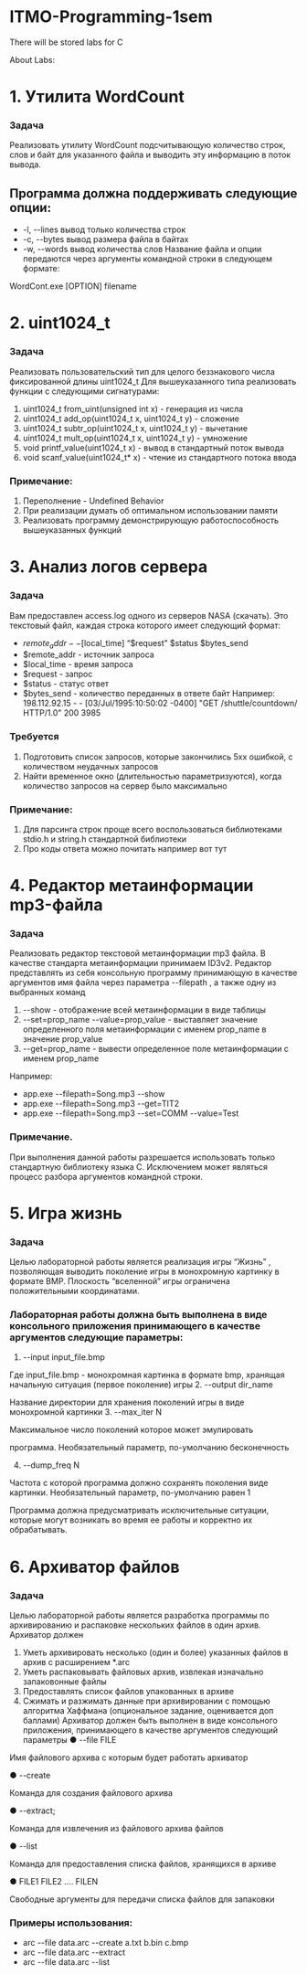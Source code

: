 # ITMO-Programming-1sem
There will be stored labs for C

About Labs:
#  1. Утилита WordCount #

### **Задача**
Реализовать утилиту WordCount подсчитывающую количество
строк, слов и байт для указанного файла и выводить эту
информацию в поток вывода.
## Программа должна поддерживать следующие опции:
* -l, --lines вывод только количества строк
* -c, --bytes вывод размера файла в байтах
* -w, --words вывод количества слов
Название файла и опции передаются через аргументы
командной строки в следующем формате:
<aside>
WordCont.exe [OPTION] filename

</aside>


#  2. uint1024_t #

### **Задача**
Реализовать пользовательский тип для целого беззнакового числа
фиксированной длины uint1024_t
Для вышеуказанного типа реализовать функции с следующими
сигнатурами:
1. uint1024_t from_uint(unsigned int x) - генерация из числа
2. uint1024_t add_op(uint1024_t x, uint1024_t y) - сложение
3. uint1024_t subtr_op(uint1024_t x, uint1024_t y) - вычетание
4. uint1024_t mult_op(uint1024_t x, uint1024_t y) - умножение
5. void printf_value(uint1024_t x) - вывод в стандартный поток
вывода
6. void scanf_value(uint1024_t* x) - чтение из стандартного потока
ввода
### Примечание:
1. Переполнение - Undefined Behavior
2. При реализации думать об оптимальном использовании памяти
3. Реализовать программу демонстрирующую работоспособность
вышеуказанных функций


#  3. Анализ логов сервера #

### **Задача**
Вам предоставлен access.log одного из серверов NASA (скачать).
Это текстовый файл, каждая строка которого имеет следующий формат:
* $remote_addr - - [$local_time] “$request” $status $bytes_send
* $remote_addr - источник запроса
* $local_time - время запроса
* $request - запрос
* $status - статус ответ
* $bytes_send - количество переданных в ответе байт
Например:
198.112.92.15 - - [03/Jul/1995:10:50:02 -0400] "GET /shuttle/countdown/
HTTP/1.0" 200 3985
### **Требуется**
1. Подготовить список запросов, которые закончились 5xx ошибкой, с
количеством неудачных запросов
2. Найти временное окно (длительностью параметризуются), когда
количество запросов на сервер было максимально
### Примечание:
1. Для парсинга строк проще всего воспользоваться библиотеками
stdio.h и string.h стандартной библиотеки
2. Про коды ответа можно почитать например вот тут


#  4. Редактор метаинформации mp3-файла #

### **Задача**
Реализовать редактор текстовой метаинформации mp3 файла.
В качестве стандарта метаинформации принимаем ID3v2.
Редактор представлять из себя консольную программу
принимающую в качестве аргументов имя файла через параметра
--filepath , а также одну из выбранных команд
1. --show - отображение всей метаинформации в виде таблицы
2. --set=prop_name --value=prop_value - выставляет значение
определенного поля метаинформации с именем prop_name в
значение prop_value
3. --get=prop_name - вывести определенное поле
метаинформации с именем prop_name

Например:
* app.exe --filepath=Song.mp3 --show
* app.exe --filepath=Song.mp3 --get=TIT2
* app.exe --filepath=Song.mp3 --set=COMM --value=Test

### Примечание.

При выполнения данной работы разрешается
использовать только стандартную библиотеку языка С.
Исключением может являться процесс разбора аргументов
командной строки.


# 5. Игра жизнь #

### **Задача**
Целью лабораторной работы является реализация игры “Жизнь” , позволяющая
выводить поколение игры в монохромную картинку в формате BMP. Плоскость
“вселенной” игры ограничена положительными координатами.
### Лабораторная работы должна быть выполнена в виде консольного приложения принимающего в качестве аргументов следующие параметры:

1. --input input_file.bmp

Где input_file.bmp - монохромная картинка в формате bmp,
хранящая начальную ситуация (первое поколение) игры
2. --output dir_name

Название директории для хранения поколений игры в виде
монохромной картинки
3. --max_iter N

Максимальное число поколений которое может эмулировать

программа. Необязательный параметр, по-умолчанию бесконечность

4. --dump_freq N

Частота с которой программа должно сохранять поколения виде
картинки. Необязательный параметр, по-умолчанию равен 1

Программа должна предусматривать исключительные ситуации, которые могут
возникать во время ее работы и корректно их обрабатывать.


# 6. Архиватор файлов #

### **Задача**
Целью лабораторной работы является разработка программы по архивированию
и распаковке нескольких файлов в один архив. Архиватор должен
1. Уметь архивировать несколько (один и более) указанных файлов в архив с
расширением *.arc
2. Уметь распаковывать файловых архив, извлекая изначально запаковонные
файлы
3. Предоставлять список файлов упакованных в архиве
4. Сжимать и разжимать данные при архивировании с помощью алгоритма
Хаффмана (опциональное задание, оценивается доп баллами)
Архиватор должен быть выполнен в виде консольного приложения,
принимающего в качестве аргументов следующий параметры
● --file FILE

Имя файлового архива с которым будет работать архиватор

● --create

Команда для создания файлового архива

● --extract;

Команда для извлечения из файлового архива файлов

● --list

Команда для предоставления списка файлов, хранящихся в архиве

● FILE1 FILE2 .... FILEN

Свободные аргументы для передачи списка файлов для запаковки

### Примеры использования:
* arc --file data.arc --create a.txt b.bin c.bmp
* arc --file data.arc --extract
* arc --file data.arc --list
